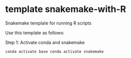 # template snakemake-with-R
 Snakemake template for running R scripts

Use this template as follows: 

Step 1: Activate conda and snakemake

`conda activate base
conda activate snakemake`
